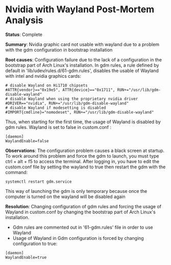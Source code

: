 # Nvidia with Wayland Post-Mortem Analysis

**Status**: Complete

**Summary**: Nvidia graphic card not usable with wayland due to a problem with the gdm configuration in bootstrap installation

**Root causes**:
Configuration failure due to the lack of a configuration in the bootstrap part of Arch Linux's installation. In gdm rules, a rule defined by default in 'lib/udev/rules.d/61-gdm.rules', disables the usable of Wayland with intel and nvidia graphics cards:
```
# disable Wayland on Hi1710 chipsets
#ATTR{vendor}=="0x19e5", ATTR{device}=="0x1711", RUN+="/usr/lib/gdm-disable-wayland"
# disable Wayland when using the proprietary nvidia driver
#DRIVER=="nvidia", RUN+="/usr/lib/gdm-disable-wayland"
# disable Wayland if modesetting is disabled
#IMPORT{cmdline}="nomodeset", RUN+="/usr/lib/gdm-disable-wayland"
```

Thus, when starting for the first time, the usage of Wayland is disabled by gdm rules. Wayland is set to false in custom.conf :
``` 
[daemon]
WaylandEnable=false
```

**Observations**: The configuration problem causes a black screen at startup. To work around this problem and force the gdm to launch, you must type ctrl + alt + f5 to access the terminal. After logging in, you have to edit the custom.conf file by setting the wayland to true then restart the gdm with the command: 
```
systemctl restart gdm.service
```
This way of launching the gdm is only temporary because once the computer is turned on the wayland will be disabled again

**Resolution**: Changing configuration of gdm rules and forcing the usage of Wayland in custom.conf by changing the bootstrap part of Arch Linux's installation.

* Gdm rules are commented out in '61-gdm.rules' file in order to use Wayland
* Usage of Wayland in Gdm configuration is forced by changing configuration to true:
``` 
[daemon]
WaylandEnable=true
```

